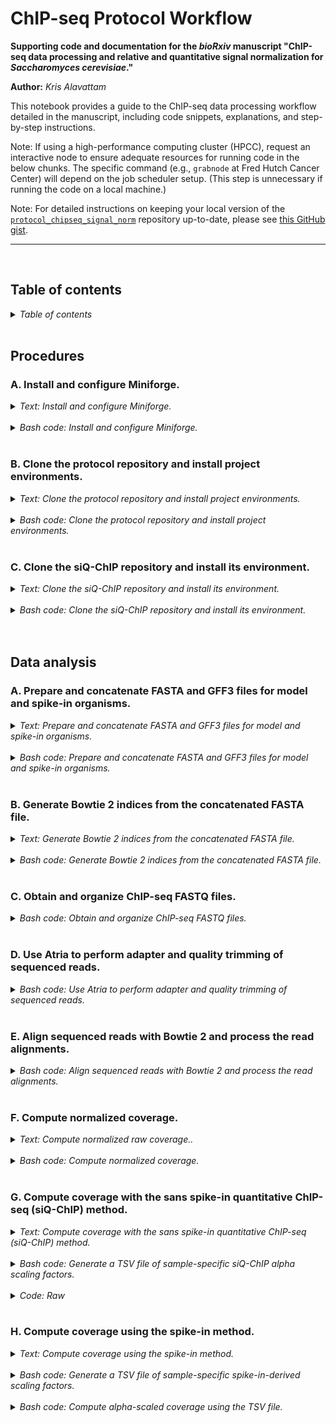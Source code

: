 
ChIP-seq Protocol Workflow
==========================

**Supporting code and documentation for the *bioRxiv* manuscript "ChIP-seq data processing and relative and quantitative signal normalization for *Saccharomyces cerevisiae*."**

**Author:** *Kris Alavattam*

This notebook provides a guide to the ChIP-seq data processing workflow detailed in the manuscript, including code snippets, explanations, and step-by-step instructions.

Note: If using a high-performance computing cluster (HPCC), request an interactive node to ensure adequate resources for running code in the below chunks. The specific command (e.g., `grabnode` at Fred Hutch Cancer Center) will depend on the job scheduler setup. (This step is unnecessary if running the code on a local machine.)

Note: For detailed instructions on keeping your local version of the [`protocol_chipseq_signal_norm`](https://github.com/kalavattam/protocol_chipseq_signal_norm) repository up-to-date, please see [this GitHub gist](https://gist.github.com/kalavattam/76f123011e8dcd77b445a72d23a64036).

---
<br />

## Table of contents
<details>
<summary><i>Table of contents</i></summary>
<br />
<!-- MarkdownTOC -->

1. [Procedures](#procedures)
    1. [A. Install and configure Miniforge.](#a-install-and-configure-miniforge)
    1. [B. Clone the protocol repository and install project environments.](#b-clone-the-protocol-repository-and-install-project-environments)
    1. [C. Clone the siQ-ChIP repository and install its environment.](#c-clone-the-siq-chip-repository-and-install-its-environment)
1. [Data analysis](#data-analysis)
    1. [A. Prepare and concatenate FASTA and GFF3 files for model and spike-in organisms.](#a-prepare-and-concatenate-fasta-and-gff3-files-for-model-and-spike-in-organisms)
    1. [B. Generate Bowtie 2 indices from the concatenated FASTA file.](#b-generate-bowtie-2-indices-from-the-concatenated-fasta-file)
    1. [C. Obtain and organize ChIP-seq FASTQ files.](#c-obtain-and-organize-chip-seq-fastq-files)
    1. [D. Use Atria to perform adapter and quality trimming of sequenced reads.](#d-use-atria-to-perform-adapter-and-quality-trimming-of-sequenced-reads)
    1. [E. Align sequenced reads with Bowtie 2 and process the read alignments.](#e-align-sequenced-reads-with-bowtie-2-and-process-the-read-alignments)
    1. [F. Compute normalized coverage.](#f-compute-normalized-coverage)
    1. [G. Compute coverage with the sans spike-in quantitative ChIP-seq \(siQ-ChIP\) method.](#g-compute-coverage-with-the-sans-spike-in-quantitative-chip-seq-siq-chip-method)
    1. [H. Compute coverage using the spike-in method.](#h-compute-coverage-using-the-spike-in-method)

<!-- /MarkdownTOC -->
</details>
<br />

<a id="procedures"></a>
## Procedures
<a id="a-install-and-configure-miniforge"></a>
### A. Install and configure Miniforge.
<details>
<summary><i>Text: Install and configure Miniforge.</i></summary>
<br />

`#TODO`
</details>
<br />

<details>
<summary><i>Bash code: Install and configure Miniforge.</i></summary>

```bash
#!/bin/bash

#  Optional: Request an interactive node --------------------------------------
# grabnode  ## Uncomment to request 1 core, 20 GB memory, 1 day, no GPU ##


#  Define variables -----------------------------------------------------------
#  Define variable for base directory
dir_bas="${HOME}"  ## WARNING: Change as needed ##

#  Determine the appropriate Miniforge installer to use based on operating
#+ system (OS) and system architecture
case $(uname -s) in
    Darwin) os="MacOSX" ;;
    Linux)  os="Linux"  ;;
    *) echo "Error: Unsupported operating system: '$(uname -s)'." >&2 ;;
esac

ar=$(uname -m)  # e.g., "x86_64" for Intel/AMD, "arm64" for ARM

#  Set Miniforge installer URL and script name
https="https://github.com/conda-forge/miniforge/releases/latest/download"
script="Miniforge3-${os}-${ar}.sh"


#  Download and install Miniforge ---------------------------------------------
#  Move to base directory
cd "${dir_bas}" || echo "Error: Failed to change directory: '${dir_bas}'." >&2

#  Download Miniforge installer
curl -L -O "${https}/${script}"

#  Run Miniforge installer
bash "${script}"
```
</details>
<br />

<a id="b-clone-the-protocol-repository-and-install-project-environments"></a>
### B. Clone the protocol repository and install project environments.
<details>
<summary><i>Text: Clone the protocol repository and install project environments.</i></summary>
<br />

`#TODO`
</details>
<br />

<details>
<summary><i>Bash code: Clone the protocol repository and install project environments.</i></summary>

```bash
#!/bin/bash

#  Optional: Request an interactive node --------------------------------------
# grabnode  ## Uncomment to request 1 core, 20 GB memory, 1 day, no GPU ##


#  Define variables -----------------------------------------------------------
dir_bas="${HOME}/repos"  ## WARNING: Change as needed ##
repo="protocol_chipseq_signal_norm"
https="https://github.com/kalavattam/${repo}.git"


#  Do the main work -----------------------------------------------------------
#  Make the base directory
mkdir -p "${dir_bas}"

#  Move to base directory
cd "${dir_bas}" || echo "Error: Failed to change directory: '${dir_bas}'." >&2

#  Clone the protocol repository
git clone "${https}"

#  Move to repository directory
cd "${repo}" || echo "Error: Failed to change directory: '${repo}'." >&2

#  Install Conda/Mamba environments with install_envs.sh
bash "scripts/install_envs.sh" --env_nam "env_align" --yes
bash "scripts/install_envs.sh" --env_nam "env_analyze" --yes
```
</details>
<br />

<a id="c-clone-the-siq-chip-repository-and-install-its-environment"></a>
### C. Clone the siQ-ChIP repository and install its environment.
<details>
<summary><i>Text: Clone the siQ-ChIP repository and install its environment.</i></summary>
<br />

`#TODO`
</details>
<br />

<details>
<summary><i>Bash code: Clone the siQ-ChIP repository and install its environment.</i></summary>

```bash
#!/bin/bash

#  Optional: Request an interactive node --------------------------------------
# grabnode  ## Uncomment to request 1 core, 20 GB memory, 1 day, no GPU ##


#  Define variables -----------------------------------------------------------
dir_bas="${HOME}/repos"  ## WARNING: Change as needed ##
dir_rep="${dir_bas}/siQ-ChIP"
https="https://github.com/kalavattam/siQ-ChIP.git"
branch="protocol"

dir_scr="${dir_bas}/protocol_chipseq_signal_norm/scripts"


#  Do the main work -----------------------------------------------------------
#  Move to base directory
cd "${dir_bas}" || echo "Error: Failed to change directory: '${dir_bas}'." >&2

#  Clone siQ-ChIP repository
git clone "${https}"

#  Move to siQ-ChIP repository directory
cd "${dir_rep}" || echo "Error: Failed to change directory: '${dir_rep}'." >&2

#  Switch to specified branch
git checkout "${branch}"

#  Install Conda/Mamba environment for siQ-ChIP
bash "${dir_scr}/install_envs.sh" --env_nam "env_siq" --yes
```
</details>
<br />
<br />

<a id="data-analysis"></a>
## Data analysis
<a id="a-prepare-and-concatenate-fasta-and-gff3-files-for-model-and-spike-in-organisms"></a>
### A. Prepare and concatenate FASTA and GFF3 files for model and spike-in organisms.
<details>
<summary><i>Text: Prepare and concatenate FASTA and GFF3 files for model and spike-in organisms.</i></summary>
<br />

`#TODO`
</details>
<br />

<details>
<summary><i>Bash code: Prepare and concatenate FASTA and GFF3 files for model and spike-in organisms.</i></summary>
<br />

```bash
#!/bin/bash

#  Optional: Request an interactive node --------------------------------------
# grabnode  ## Uncomment to request 1 core, 20 GB memory, 1 day, no GPU ##
```
</details>
<br />

<a id="b-generate-bowtie-2-indices-from-the-concatenated-fasta-file"></a>
### B. Generate Bowtie 2 indices from the concatenated FASTA file.
<details>
<summary><i>Text: Generate Bowtie 2 indices from the concatenated FASTA file.</i></summary>
<br />

To align ChIP-seq reads against both *S. cerevisiae* and *S. pombe* genomes, we first generate Bowtie 2 indices from a concatenated FASTA file. This ensures efficient and accurate alignment for, e.g., spike-in normalization (described below).

**Steps overview:**
1. *Define directories and files:* Set paths for inputs and outputs.
2. *Activate environment:* Load necessary tools and dependencies.
3. *Run Bowtie 2 index creation:* Use the concatenated FASTA file to generate indices, logging output for troubleshooting.
4. *Optional cleanup:* Remove the decompressed FASTA file to save space.
</details>
<br />

<details>
<summary><i>Bash code: Generate Bowtie 2 indices from the concatenated FASTA file.</i></summary>

```bash
#!/bin/bash

#  Optional: Request an interactive node --------------------------------------
# grabnode  ## Uncomment to request 1 core, 20 GB memory, 1 day, no GPU ##


#  Define variables -----------------------------------------------------------
#  Define variables for directory paths, etc.
dir_bas="${HOME}/repos"  ## WARNING: Change as needed ##
dir_rep="${dir_bas}/protocol_chipseq_signal_norm"
dir_scr="${dir_rep}/scripts"
dir_fnc="${dir_scr}/functions"
dir_dat="${dir_rep}/data"
dir_gen="${dir_dat}/genomes"
dir_cat="${dir_gen}/concat"
dir_fas="${dir_cat}/fasta/proc"
fil_fas="sc_sp_proc.fasta"
pth_fas="${dir_fas}/${fil_fas}"
dir_idx="${dir_cat}/index/bowtie2"
env_nam="env_align"
day="$(date '+%Y-%m%d')"


#  Do the main work -----------------------------------------------------------
#  Source utility functions
source "${dir_fnc}/check_program_path.sh"
source "${dir_fnc}/handle_env.sh"

#  Activate the required environment
handle_env "${env_nam}"

#  Ensure access to bowtie2-build
check_program_path "bowtie2-build"

#  Create output directory structure for Bowtie 2 index files and logs
mkdir -p ${dir_idx}/{docs,logs}

#  If necessary, decompress the FASTA file
if [[ ! -f "${pth_fas}" && -f "${pth_fas}.gz" ]]; then
    gunzip -c "${pth_fas}.gz" > "${pth_fas}"
fi

#  "Build" the Bowtie 2 index using the decompressed FASTA file
bowtie2-build "${pth_fas}" "${dir_idx}/${fil_fas%.fasta}" \
     > >(tee -a "${dir_idx}/logs/${day}.execute.stdout.txt") \
    2> >(tee -a "${dir_idx}/logs/${day}.execute.stderr.txt")

#  Optional cleanup: Once the index is built, delete the decompressed FASTA
#+ file
if [[ -f "${pth_fas}" ]]; then rm "${pth_fas}"; fi

#  Cleanup: Compress large stdout and stderr files, and remove files with size
#+ 0
bash "${dir_scr}/compress_remove_files.sh" \
    --pattern "*.txt" \
    --dir_fnd "${dir_idx}/logs"

#  Optional: Check the contents of the logs directory
# ls -lhaFG "${dir_idx}/logs"
```
</details>
<br />

<a id="c-obtain-and-organize-chip-seq-fastq-files"></a>
### C. Obtain and organize ChIP-seq FASTQ files.
<details>
<summary><i>Bash code: Obtain and organize ChIP-seq FASTQ files.</i></summary>

```bash
#!/bin/bash

#  Optional: Request an interactive node --------------------------------------
# grabnode  ## Uncomment to request 1 core, 20 GB memory, 1 day, no GPU ##


#  Define variables -----------------------------------------------------------
#  Define variables for directory paths, etc.
dir_bas="${HOME}/repos"  ## WARNING: Change as needed ##
dir_rep="${dir_bas}/protocol_chipseq_signal_norm"
dir_scr="${dir_rep}/scripts"
dir_fnc="${dir_scr}/functions"
dir_raw="${dir_rep}/data/raw"
dir_doc="${dir_raw}/docs"
fil_tbl="datasets.tsv"  ## WARNING: Change as needed ##
pth_tsv="${dir_doc}/${fil_tbl}"
dir_log="${dir_raw}/logs"
dir_sym="${dir_rep}/data/symlinked"
env_nam="env_align"
threads=6
time="6:00:00"
day="$(date '+%Y-%m%d')"

#  Source utility functions
source "${dir_fnc}/check_program_path.sh"
source "${dir_fnc}/echo_warning.sh"
source "${dir_fnc}/handle_env.sh"

#  Activate the required environment
handle_env "${env_nam}"

#  Ensure access to necessary dependencies such as GNU Parallel, SLURM sbatch
check_program_path parallel
check_program_path sbatch ||
    echo_warning \
        "SLURM is not available on this system. Do not use the '--slurm'" \
        "flag with the driver script."

#  If needed, create directory structure for raw and symlinked FASTQ files and
#+ logs
mkdir -p ${dir_raw}/{docs,logs}
mkdir -p ${dir_sym}/{docs,logs}

#  Download and symlink FASTQ files 
bash "${dir_scr}/execute_download_fastqs.sh" \
    --threads "${threads}" \
    --infile "${pth_tsv}" \
    --dir_out "${dir_raw}" \
    --dir_sym "${dir_sym}" \
    --err_out "${dir_raw}/logs" \
    --slurm \
    --time "${time}" \
         > >(tee -a "${dir_raw}/logs/${day}.execute.stdout.txt") \
        2> >(tee -a "${dir_raw}/logs/${day}.execute.stderr.txt")

#  Cleanup: Compress large stdout and stderr files, and remove files with size
#+ 0
bash "${dir_scr}/compress_remove_files.sh" \
    --dir_fnd "${dir_raw}/logs"
```
</details>
<br />

<a id="d-use-atria-to-perform-adapter-and-quality-trimming-of-sequenced-reads"></a>
### D. Use Atria to perform adapter and quality trimming of sequenced reads.
<details>
<summary><i>Bash code: Use Atria to perform adapter and quality trimming of sequenced reads.</i></summary>

```bash
#!/bin/bash

#  Optional: Request an interactive node --------------------------------------
# grabnode  ## Uncomment to request 1 core, 20 GB memory, 1 day, no GPU ##


#  Define variables -----------------------------------------------------------
#  Define variables for directory paths, environment, threads, and infiles
dir_bas="${HOME}/repos"  ## WARNING: Change as needed ##
dir_rep="${dir_bas}/protocol_chipseq_signal_norm"
dir_scr="${dir_rep}/scripts"
dir_fnc="${dir_scr}/functions"
dir_dat="${dir_rep}/data"
dir_sym="${dir_dat}/symlinked"
dir_pro="${dir_dat}/processed"
dir_trm="${dir_pro}/trim_atria"
env_nam="env_analyze"
threads=4
infiles="$(  ## WARNING: Change search parameters as needed ##
    bash "${dir_scr}/find_files.sh" \
        --dir_fnd "${dir_sym}" \
        --pattern "*.fastq.gz" \
        --depth 1 \
        --follow \
        --fastqs
)"
day="$(date '+%Y-%m%d')"

#  Source utility functions
source "${dir_fnc}/check_program_path.sh"
source "${dir_fnc}/echo_warning.sh"
source "${dir_fnc}/handle_env.sh"

#  Activate the required environment
handle_env "${env_nam}"

#  Check availability of Atria and other necessary tools
check_program_path atria
check_program_path pbzip2
check_program_path pigz
check_program_path sbatch ||
    echo_warning \
        "SLURM is not available on this system. Do not use the '--slurm'" \
        "flag with the driver script."

#  Create output directory structure for trimmed FASTQ files and logs
mkdir -p ${dir_trm}/{docs,logs}

#  Run the driver script to trim FASTQ files with Atria
bash "${dir_scr}/execute_trim_fastqs.sh" \
    --verbose \
    --threads ${threads} \
    --infiles "${infiles}" \
    --dir_out "${dir_trm}" \
    --err_out "${dir_trm}/logs" \
    --slurm \
         >> >(tee -a "${dir_trm}/logs/${day}.execute.stdout.txt") \
        2>> >(tee -a "${dir_trm}/logs/${day}.execute.stderr.txt")

#  Cleanup: Move Atria LOG and JSON files to the logs directory
mv ${dir_trm}/*.{log,json} "${dir_trm}/logs"

#  Cleanup: Compress large stdout, stderr, LOG, and JSON files, and remove
#+ files with size 0
bash "${dir_scr}/compress_remove_files.sh" \
    --dir_fnd "${dir_trm}/logs"

bash "${dir_scr}/compress_remove_files.sh" \
    --dir_fnd "${dir_trm}/logs" \
    --pattern "*.log"

bash "${dir_scr}/compress_remove_files.sh" \
    --dir_fnd "${dir_trm}/logs" \
    --pattern "*.json"

#  Optional: Check the contents of the logs directory
# ls -lhaFG "${dir_trm}/logs"
```
</details>
<br />

<a id="e-align-sequenced-reads-with-bowtie-2-and-process-the-read-alignments"></a>
### E. Align sequenced reads with Bowtie 2 and process the read alignments.
<details>
<summary><i>Bash code: Align sequenced reads with Bowtie 2 and process the read alignments.</i></summary>

```bash
#!/bin/bash

#  Optional: Request an interactive node --------------------------------------
# grabnode  ## Uncomment to request 1 core, 20 GB memory, 1 day, no GPU ##


#  Define variables -----------------------------------------------------------
#  Define variables for directory paths, environment, driver script arguments,
#+ and so on
dir_bas="${HOME}/repos"  ## WARNING: Change as needed ##
dir_rep="${dir_bas}/protocol_chipseq_signal_norm"
dir_scr="${dir_rep}/scripts"
dir_fnc="${dir_scr}/functions"
dir_dat="${dir_rep}/data"
dir_idx="${dir_dat}/genomes/concat/index"
dir_pro="${dir_dat}/processed"
dir_trm="${dir_pro}/trim_atria"
env_nam="env_align"
threads=8
aligner="bowtie2"
a_type="global"
req_flg=true
flg="$(if ${req_flg}; then echo "2"; else echo "NA"; fi)"
mapq=1
str_idx="sc_sp_proc"
pth_idx="${dir_idx}/${aligner}/${str_idx}"
infiles="$(  ## WARNING: Change search parameters as needed ##
    bash "${dir_scr}/find_files.sh" \
        --dir_fnd "${dir_trm}" \
        --pattern "*.atria.fastq.gz" \
        --depth 1 \
        --fastqs
)"
dir_aln="${dir_pro}/align_${aligner}_${a_type}"
dir_out="${dir_aln}/flag-${flg}_mapq-${mapq}"
nam_job="align_fastqs"
max_job=6
time="1:00:00"
day="$(date '+%Y-%m%d')"

#  Create output directory structure for trimmed FASTQ files and logs
mkdir -p ${dir_out}/{init,sc,sp}/{docs,logs}

#  Source utility functions
source "${dir_fnc}/check_program_path.sh"
source "${dir_fnc}/echo_warning.sh"
source "${dir_fnc}/handle_env.sh"

#  Activate the required environment
handle_env "${env_nam}"

#  Check the availability of Bowtie 2, Samtools, and SLURM sbatch
check_program_path bowtie2
check_program_path samtools
check_program_path sbatch ||
    echo_warning \
        "SLURM is not available on this system. Do not use the '--slurm'" \
        "flag with the driver script."

#  Run the driver script to align and post-process FASTQ files
bash "${dir_scr}/execute_align_fastqs.sh" \
    --verbose \
    --threads "${threads}" \
    --aligner "${aligner}" \
    --a_type "${a_type}" \
    --mapq "${mapq}" \
    --req_flg \
    --index "${pth_idx}" \
    --infiles "${infiles}" \
    --dir_out "${dir_out}/init" \
    --err_out "${dir_out}/init/logs" \
    --slurm \
         >> >(tee -a "${dir_out}/init/logs/${day}.execute.stdout.txt") \
        2>> >(tee -a "${dir_out}/init/logs/${day}.execute.stderr.txt")

#  Adjust variable 'infiles' assignment for filtering BAM files
infiles="$(  ## WARNING: Change search parameters as needed ##
    bash "${dir_scr}/find_files.sh" \
        --dir_fnd "${dir_out}/init" \
        --pattern "*.bam" \
        --depth 1
)"

#  Run the driver script to filter BAM files for S. cerevisiae ("sc")
#+ alignments (i.e., the "main" alignments)
bash "${dir_scr}/execute_filter_bams.sh" \
    --verbose \
    --threads "${threads}" \
    --infiles "${infiles}" \
    --dir_out "${dir_out}/sc" \
    --err_out "${dir_out}/sc/logs" \
    --retain "sc" \
    --slurm \
         >> >(tee -a "${dir_out}/sc/logs/${day}.execute.stdout.txt") \
        2>> >(tee -a "${dir_out}/sc/logs/${day}.execute.stderr.txt")

#  Run the driver script to filter BAM files for S. pombe ("sp") alignments
#+ (i.e., the "spike-in" alignments)
bash "${dir_scr}/execute_filter_bams.sh" \
    --verbose \
    --threads "${threads}" \
    --infiles "${infiles}" \
    --dir_out "${dir_out}/sp" \
    --err_out "${dir_out}/sp/logs" \
    --retain "sp" \
    --slurm \
         >> >(tee -a "${dir_out}/sp/logs/${day}.execute.stdout.txt") \
        2>> >(tee -a "${dir_out}/sp/logs/${day}.execute.stderr.txt")

#  Cleanup: Compress large stdout and stderr files, and remove files with size
#+ 0
bash "${dir_scr}/compress_remove_files.sh" --dir_fnd "${dir_out}/init/logs"

bash "${dir_scr}/compress_remove_files.sh" --dir_fnd "${dir_out}/sc/logs"

bash "${dir_scr}/compress_remove_files.sh" --dir_fnd "${dir_out}/sp/logs"

#  Optional: Check the contents of the logs directory
# ls -lhaFG "${dir_trm}/init/logs"
# ls -lhaFG "${dir_trm}/sc/logs"
# ls -lhaFG "${dir_trm}/sp/logs"
```
</details>
<br />

<a id="f-compute-normalized-coverage"></a>
### F. Compute normalized coverage.
<details>
<summary><i>Text: Compute normalized raw coverage..</i></summary>
<br />

This following Bash code chunk provides an example of how to compute normalized ChIP-seq coverage per [Dickson et al., *Sci Rep*, 2023](https://www.nature.com/articles/s41598-023-34430-2). The coverage type is determined by setting the variable `typ_cvg` to `"raw"` or `"norm"`. BIGWIG and log output files will be saved to separate directories based on the selected coverage type.
</details>
<br />

<details>
<summary><i>Bash code: Compute normalized coverage.</i></summary>

```bash
#!/bin/bash

#  Optional: Request an interactive node --------------------------------------
# grabnode  ## Uncomment to request 1 core, 20 GB memory, 1 day, no GPU ##


#  Define variables -----------------------------------------------------------
#  Define directory paths
dir_bas="${HOME}/repos"  ## WARNING: Change as needed ##
dir_rep="${dir_bas}/protocol_chipseq_signal_norm"
dir_scr="${dir_rep}/scripts"
dir_fnc="${dir_scr}/functions"
dir_dat="${dir_rep}/data"
dir_pro="${dir_dat}/processed"

#  Define alignment and coverage details
aligner="bowtie2"
a_type="global"
req_flg=true
flg="$(if ${req_flg}; then echo "2"; else echo "NA"; fi)"
mapq=1
det_bam="flag-${flg}_mapq-${mapq}"
det_cvg="${aligner}_${a_type}_${det_bam}"
typ_cvg="norm"  ## WARNING: "norm" for normalized ##

#  Further define directory setup
dir_aln="${dir_pro}/align_${aligner}_${a_type}"
dir_bam="${dir_aln}/${det_bam}/sc"
dir_cvg="${dir_pro}/compute_coverage"
dir_trk="${dir_cvg}/${det_cvg}/${typ_cvg}/tracks"

#  Define driver script
exc_cvg="${dir_scr}/execute_compute_coverage.sh"

#  Define script arguments, environment, and resources
nam_job="compute_coverage_${typ_cvg}"
typ_out="bigwig"
threads=8
siz_bin=1
env_nam="env_analyze"
day="$(date '+%Y-%m%d')"
err_out="${dir_trk}/logs"
exc_pth="${dir_trk}/logs/${day}.execute.${nam_job}"

#  Define file search parameters
## WARNING: Change search parameters as needed ##
pattern="*.bam"
exclude="*Brn1*"
infiles="$(
    bash "${dir_scr}/find_files.sh" \
        --dir_fnd "${dir_bam}" \
        --pattern "${pattern}" \
        --exclude "${exclude}"
)"


#  Create required directories if necessary -----------------------------------
mkdir -p echo ${dir_cvg}/${det_cvg}/norm/tracks/{docs,logs}


#  Activate the environment and check dependencies ----------------------------
#  Source utility functions
source "${dir_fnc}/check_program_path.sh"
source "${dir_fnc}/echo_warning.sh"
source "${dir_fnc}/handle_env.sh"

#  Activate the required environment
handle_env "${env_nam}"

#  Check the availability of necessary dependencies such as GNU Parallel,
#+ Python, and SLURM sbatch
check_program_path awk
check_program_path parallel
check_program_path python
check_program_path sbatch ||
    echo_warning \
        "SLURM is not available on this system. Do not use the '--slurm'" \
        "flag with the driver script."


#  Compute coverage -----------------------------------------------------------
python "${dir_scr}/compute_coverage.py"

bash "${exc_cvg}" \
    --verbose \
    --threads "${threads}" \
    --infiles "${infiles}" \
    --dir_out "${dir_trk}" \
    --typ_out "${typ_out}" \
    --siz_bin "${siz_bin}" \
    $(if [[ "${typ_cvg}" == "norm" ]]; then echo "--norm"; fi) \
    --err_out "${err_out}" \
    --nam_job "${nam_job}" \
    --slurm \
         >> >(tee -a "${exc_pth}.stdout.txt") \
        2>> >(tee -a "${exc_pth}.stderr.txt")


#  Cleanup: Compress logs and remove empty files ------------------------------
bash "${dir_scr}/compress_remove_files.sh" --dir_fnd "${err_out}"

# ls -lhaFG "${err_out}"  ## Uncomment to check directory for logs ##
```
</details>
<br />

<a id="g-compute-coverage-with-the-sans-spike-in-quantitative-chip-seq-siq-chip-method"></a>
### G. Compute coverage with the sans spike-in quantitative ChIP-seq (siQ-ChIP) method.
<details>
<summary><i>Text: Compute coverage with the sans spike-in quantitative ChIP-seq (siQ-ChIP) method.</i></summary>
<br />

This section describes the steps to compute ChIP-seq coverage normalized using the siQ-ChIP method. The approach involves... `#TODO`. The procedure makes use of utility scripts and functions, environment handling, and parallel processing where applicable.

**Steps overview:**
1. *Set up directories and paths:* Define variables for key directories, data locations, and output destinations.
2. *Activate environment and check dependencies:* Load the necessary computational environment and ensure essential dependencies are available.
3. *Calculate alpha scaling factors:* Use the driver script to compute siQ-ChIP alpha scaling factors and save the sample-specific values to a TSV file. The script can utilize SLURM for job scheduling if available; otherwise, it will use GNU Parallel for parallel processing.
4. *Sort and update output:* Sort the generated output file, replacing it with the sorted version.
5. *Optional cleanup:* Compress large log files, and remove empty log files.

**Important note:**
- The [`execute_calculate_scaling_factor_alpha.sh`](https://github.com/kalavattam/protocol_chipseq_signal_norm/blob/main/scripts/execute_calculate_scaling_factor_alpha.sh) script in this code chunk requires that *S. cerevisiae* IP BAM files follow a specific naming convention as outlined in the accompanying manuscript. The expected filename format:
    ```txt
    assay_genotype_state_treatment_factor_strain/replicate.
    ```
    + Required filename components:
        - *assay:* Must be 'IP' or 'in', and must be followed by an underscore.
        - *factor:* A required component preceded by an underscore.
        - *strain/replicate:* A required component preceded by an underscore; it marks the end of the pattern.
    + Optional filename components:
        - *genotype:* If present, must be preceded by an underscore.
        - *state:* An optional component with preferred values (e.g., 'G1', 'G2M', 'log', or 'Q') but can also be flexible; if present, it must be preceded by an underscore.
        - *treatment:* If present, must be preceded by an underscore.
- Failure to adhere to this naming convention may cause the script to fail.
</details>
<br />

<details>
<summary><i>Bash code: Generate a TSV file of sample-specific siQ-ChIP alpha scaling factors.</i></summary>

```bash
#!/bin/bash

#  Optional: Request an interactive node --------------------------------------
# grabnode  ## Uncomment to request 1 core, 20 GB memory, 1 day, no GPU ##


#  Define variables -----------------------------------------------------------
debug=true

#  Define base directory for repository
dir_bas="${HOME}/repos"  ## WARNING: Change as needed ##

#  Define paths to protocol repository and its subdirectories
dir_rep="${dir_bas}/protocol_chipseq_signal_norm"
dir_scr="${dir_rep}/scripts"
dir_fnc="${dir_scr}/functions"
dir_dat="${dir_rep}/data"
dir_raw="${dir_dat}/raw"
dir_pro="${dir_dat}/processed"

#  Define alignment and coverage details
aligner="bowtie2"
a_type="global"
req_flg=true
flg="$(if ${req_flg}; then echo "2"; else echo "NA"; fi)"
mapq=1
det_bam="flag-${flg}_mapq-${mapq}"
det_cvg="${aligner}_${a_type}_${det_bam}"

#  Further define directory setup
dir_aln="${dir_pro}/align_${aligner}_${a_type}"
dir_bam="${dir_aln}/${det_bam}/sc"
dir_cvg="${dir_pro}/compute_coverage"
dir_non="${dir_cvg}/${det_cvg}/raw"
dir_nrm="${dir_cvg}/${det_cvg}/norm"
dir_alf="${dir_cvg}/${det_cvg}/alpha"

#  Define environment, resources, and script arguments 
env_nam="env_analyze"
threads=8
tbl_mes="${dir_raw}/docs/measurements_siqchip.tsv"
typ_cvg="alpha"
eqn="6nd"  # "6"
typ_out="bedgraph"
siz_bin=10  # 1

#  Define file search parameters  ## WARNING: Change as needed ##
pattern="*.bam"
exclude="*Brn1*"
ser_ip="$(
    bash "${dir_scr}/find_files.sh" \
        --dir_fnd "${dir_bam}" \
        --pattern "${pattern}" \
        --include "IP*" \
        --exclude "${exclude}"
)"
ser_in="$(
    bash "${dir_scr}/find_files.sh" \
        --dir_fnd "${dir_bam}" \
        --pattern "${pattern}" \
        --include "in*" \
        --exclude "${exclude}"
)"

#  Define scripts and output files
scr_tbl="execute_calculate_scaling_factor_${typ_cvg}.sh"
scr_trk="execute_deeptools_compare.sh"
fil_tbl="${dir_alf}/tables/ChIP_WT_G1-G2M-Q_Hho1-Hmo1_${typ_cvg}_${eqn}.tsv"

#  Define log file prefixes
day="$(date '+%Y-%m%d')"
exc_tbl="${dir_alf}/tables/logs/${day}.${scr_tbl%.sh}_${eqn}"
exc_trk="${dir_alf}/tracks/logs/${day}.${scr_trk%.sh}"

#  Debug variable assignments
if ${debug}; then
    echo "####################################"
    echo "## Hardcoded variable assignments ##"
    echo "####################################"
    echo ""
    echo "\${debug}=${debug}"
    echo ""
    echo "\${dir_bas}=${dir_bas}"
    echo ""
    echo "\${dir_rep}=${dir_rep}"
    echo "\${dir_scr}=${dir_scr}"
    echo "\${dir_fnc}=${dir_fnc}"
    echo "\${dir_dat}=${dir_dat}"
    echo "\${dir_raw}=${dir_raw}"
    echo "\${dir_pro}=${dir_pro}"
    echo ""
    echo "\${aligner}=${aligner}"
    echo "\${a_type}=${a_type}"
    echo "\${req_flg}=${req_flg}"
    echo "\${flg}=${flg}"
    echo "\${mapq}=${mapq}"
    echo "\${det_bam}=${det_bam}"
    echo "\${det_cvg}=${det_cvg}"
    echo ""
    echo "\${dir_aln}=${dir_aln}"
    echo "\${dir_bam}=${dir_bam}"
    echo "\${dir_cvg}=${dir_cvg}"
    echo "\${dir_non}=${dir_non}"
    echo "\${dir_nrm}=${dir_nrm}"
    echo "\${dir_alf}=${dir_alf}"
    echo ""
    echo "\${env_nam}=${env_nam}"
    echo "\${threads}=${threads}"
    echo "\${eqn}=${eqn}"
    echo "\${tbl_mes}=${tbl_mes}"
    echo "\${typ_cvg}=${typ_cvg}"
    echo "\${typ_out}=${typ_out}"
    echo "\${siz_bin}=${siz_bin}"
    echo ""
    echo "\${pattern}=${pattern}"
    echo "\${exclude}=${exclude}"
    echo "\${ser_ip}=${ser_ip}"
    echo "\${ser_in}=${ser_in}"
    echo ""
    echo "\${scr_tbl}=${scr_tbl}"
    echo "\${scr_trk}=${scr_trk}"
    echo "\${fil_tbl}=${fil_tbl}"
    echo ""
    echo "\${day}=${day}"
    echo "\${exc_tbl}=${exc_tbl}"
    echo "\${exc_trk}=${exc_trk}"
    echo ""
    echo ""
fi


#  Create required directories if necessary -----------------------------------
mkdir -p {${dir_alf}/tables,${dir_alf}/tracks}/{docs,logs}

#  Debug outdirectory paths
if ${debug}; then
    echo "#####################################"
    echo "## Outdirectory paths and contents ##"
    echo "#####################################"
    echo ""
    echo "%%%%%%%%%%%%%"
    echo "%% dir_tbl %%"
    echo "%%%%%%%%%%%%%"
    echo ""
    ls -lhaFG ${dir_alf}/tables
    echo ""
    ls -lhaFG ${dir_alf}/tables/*
    echo ""
    echo "%%%%%%%%%%%%%"
    echo "%% dir_trk %%"
    echo "%%%%%%%%%%%%%"
    echo ""
    ls -lhaFG ${dir_alf}/tracks
    echo ""
    ls -lhaFG ${dir_alf}/tracks/*
    echo ""
    echo ""
fi


#  Activate the environment and check dependencies ----------------------------
#  Source utility functions
source "${dir_fnc}/check_program_path.sh"
source "${dir_fnc}/echo_warning.sh"
source "${dir_fnc}/handle_env.sh"

#  Activate the required environment
handle_env "${env_nam}"

#  Check the availability of necessary dependencies such as GNU Parallel and
#+ SLURM sbatch
check_program_path awk
check_program_path parallel
check_program_path python
check_program_path samtools
check_program_path sbatch ||
    echo_warning \
        "SLURM is not available on this system. Do not use the '--slurm'" \
        "flag with the driver script."


#  Calculate siQ-ChIP alpha scaling factors -----------------------------------
#  Debug call to alpha computation driver script, etc.
if ${debug}; then
    echo "###################################################"
    echo "## Call to alpha computation driver script, etc. ##"
    echo "###################################################"
    echo ""
    echo "if [[ ! -f ${fil_tbl} ]]; then"
    echo "    bash ${dir_scr}/execute_calculate_scaling_factor_${typ_cvg}.sh \\"
    echo "        --verbose \\"
    echo "        --threads ${threads} \\"
    echo "        --ser_ip ${ser_ip} \\"
    echo "        --ser_in ${ser_in} \\"
    echo "        --table ${tbl_mes} \\"
    echo "        --eqn ${eqn} \\"
    echo "        --outfile ${fil_tbl} \\"
    echo "        --err_out ${dir_alf}/tables/logs \\"
    echo "        --flg_dep \\"
    echo "        --flg_len \\"
    echo "        --flg_mc \\"
    echo "        --slurm \\"
    echo "             >> >(tee -a ${exc_tbl}.stdout.txt) \\"
    echo "            2>> >(tee -a ${exc_tbl}.stderr.txt)"
    echo "fi"
    echo ""
    echo "if [[ -f ${fil_tbl} ]]; then"
    echo "    awk 'NR == 1; NR > 1 && NF { print | "sort" }' ${fil_tbl} \\"
    echo "        > ${dir_alf}/tables/tmp.tsv"
    echo ""
    echo "    mv -f ${dir_alf}/tables/tmp.tsv ${fil_tbl}"
    echo "fi"
    echo ""
    echo ""
fi

#  Run the driver script to generate a TSV file of sample-specific siQ-ChIP
#+ alpha scaling factors
if [[ ! -f "${fil_tbl}" ]]; then
    bash "${dir_scr}/execute_calculate_scaling_factor_${typ_cvg}.sh" \
        --verbose \
        --threads "${threads}" \
        --ser_ip "${ser_ip}" \
        --ser_in "${ser_in}" \
        --table "${tbl_mes}" \
        --eqn "${eqn}" \
        --outfile "${fil_tbl}" \
        --err_out "${dir_alf}/tables/logs" \
        --flg_dep \
        --flg_len \
        --flg_mc \
        --slurm \
             >> >(tee -a "${exc_tbl}.stdout.txt") \
            2>> >(tee -a "${exc_tbl}.stderr.txt")
fi

if [[ -f "${fil_tbl}" ]]; then
    #  Sort the table of scaling factors by rows
    awk 'NR == 1; NR > 1 && NF { print | "sort" }' "${fil_tbl}" \
        > "${dir_alf}/tables/tmp.tsv"

    #  Replace the original table with the sorted version
    mv -f "${dir_alf}/tables/tmp.tsv" "${fil_tbl}"

fi
# cat "${fil_tbl}"  ## Uncomment to check the table contents ##


#  Generate raw and normalized coverage tracks --------------------------------
#HERE 2025-0118: Regenerate normalized coverage tracks with new bespoke scripts 

#TB∆: If necessary, decompress files and rename extension
find \
    "${dir_nrm}/tracks" \
    -type f \
    \( -name "*.gz" -o -name "*.bg" -o -name "*.bdg" \) \
    -exec sh -c '
        for f do
            if [ "${f}" == *.gz ]; then
                gunzip -f "$f"
                f="${f%.gz}"
            fi
            case "${f}" in
                *.bg|*.bdg) mv -v "${f}" "${f%.*}.bedgraph" ;;
            esac
        done
    ' \
    sh {} +
# ls -lhaFG "${dir_nrm}/tracks"


#  Assign necessary variables
ser_num="$(
    awk 'NR > 1 { print $1 }' "${fil_tbl}" \
        | sed \
            -e "s:${dir_bam}:${dir_nrm}/tracks:g" \
            -e "s:.bam:.bedgraph:g" \
        | paste -sd ',' -
)"
ser_den="$(
    awk 'NR > 1 { print $2 }' "${fil_tbl}" \
        | sed \
            -e "s:${dir_bam}:${dir_nrm}/tracks:g" \
            -e "s:.bam:.bedgraph:g" \
        | paste -sd ',' -
)"
ser_stm="$(
    sed \
        -e "s:${dir_nrm}:${dir_alf}:g" \
        -e "s:/IP_:/siq_:g" \
        -e "s:.bedgraph::g" \
        < <(echo "${ser_num}")
)"
typ_out="bdg"
siz_bin=10
oper="ratio"
scl_fct="$(awk 'NR > 1 { print $3 }' "${fil_tbl}" | paste -sd ',' -)"

if ${debug}; then
    echo "################################################"
    echo "## Call to deepTools bamCompare driver script ##"
    echo "################################################"
    echo ""
    echo "bash ${dir_scr}/execute_deeptools_compare.sh \\"
    echo "    --verbose \\"
    echo "    --threads ${threads} \\"
    echo "    --ser_num ${ser_num} \\"
    echo "    --ser_den ${ser_den} \\"
    echo "    --ser_stm ${ser_stm} \\"
    echo "    --typ_out ${typ_out} \\"
    echo "    --siz_bin ${siz_bin} \\"
    echo "    --oper ${oper} \\"
    echo "    --scl_fct ${scl_fct} \\"
    echo "    --err_out ${dir_alf}/tracks/logs \\"
    echo "    --slurm \\"
    echo "         >> >(tee -a ${exc_trk}.stdout.txt) \\"
    echo "        2>> >(tee -a ${exc_trk}.stderr.txt)"
    echo ""
    echo ""
fi

bash "${dir_scr}/execute_deeptools_compare.sh" \
    --verbose \
    --threads "${threads}" \
    --ser_num "${ser_num}" \
    --ser_den "${ser_den}" \
    --ser_stm "${ser_stm}" \
    --typ_out "${typ_out}" \
    --siz_bin "${siz_bin}" \
    --oper "${oper}" \
    --scl_fct "${scl_fct}" \
    --err_out "${dir_alf}/tracks/logs" \
    --slurm \
         >> >(tee -a "${exc_trk}.stdout.txt") \
        2>> >(tee -a "${exc_trk}.stderr.txt")



#  Generate alpha-scaled signal tracks ----------------------------------------
#  Use the TSV file to generate alpha-scaled signal tracks
bash "${dir_scr}/execute_deeptools_coverage.sh" \
    --verbose \
    --threads "${threads}" \
    --table "${fil_tbl}" \
    --tbl_col "${tbl_col}" \
    --dir_out "${dir_alf}/tracks" \
    --typ_out "${typ_out}" \
    --siz_bin "${siz_bin}" \
    --err_out "${dir_alf}/tracks/logs" \
    --slurm \
         >> >(tee -a "${exc_trk}.stdout.txt") \
        2>> >(tee -a "${exc_trk}.stderr.txt")


#  Cleanup: Compress logs and remove empty files ------------------------------
bash "${dir_scr}/compress_remove_files.sh" --dir_fnd "${dir_alf}/tables/logs"
bash "${dir_scr}/compress_remove_files.sh" --dir_fnd "${dir_alf}/tracks/logs"

# ls -lhaFG "${dir_alf}/tables/logs"  ## Uncomment to check directory for table logs ##
# ls -lhaFG "${dir_alf}/tracks/logs"  ## Uncomment to check directory for track logs ##
```
</details>
<br />

<details>
<summary><i>Code: Raw</i></summary>

```bash
#!/bin/bash

#  Optional: Request an interactive node --------------------------------------
# grabnode  ## Uncomment to request 1 core, 20 GB memory, 1 day, no GPU ##


#  Define functions -----------------------------------------------------------
#  Function to write a compressed bedGraph file
function write_bdg_gz() {
    local fil_in="${1}"     # Input data file (e.g., 'IP.data' or 'IN.data')
    local fil_out="${2}"    # Output compressed bedGraph file: '*.bdg.gz'
    local fct_nrm="${3:-}"  # Norm. factor: Empty or 1 for no norm.

    #  Determine whether to read file with zcat or cat
    if [[ "${fil_in}" == *.gz ]]; then
        reader="zcat"
    else
        reader="cat"
    fi

    #  Use awk to process the file
    # shellcheck disable=SC2002
    ${reader} "${fil_in}" \
        | awk \
            -v OFS="\t" -v nl="${fct_nrm}" '
            {
                if (nl != "") { print $1, $2, $3, $4 / nl }
                else { print $1, $2, $3, $4 }
            }
        '  \
        | gzip \
            > "${fil_out}"
}


#  Function to print error for writing compressed bedGraph coverage files
function print_err_cvg() {
    local type="${1}"
    echo \
        "Error with no exit: Encountered issue writing *.bdg.gz file of" \
        "${type} coverage." >&2
}


#  Helper function to write compressed bedGraph file, handle errors, and
#+ optionally clean up data infile
function write_check_bdg() {
    local fil_src=""
    local fil_out=""
    local typ_cvg=""
    local n_lines=""
    local rmv_src=false

    #  Parse keyword parameters
    while [[ $# -gt 0 ]]; do
        case "${1}" in
             -s|--fil_src) fil_src="${2}"; shift 2 ;;
             -o|--fil_out) fil_out="${2}"; shift 2 ;;
            -tc|--typ_cvg) typ_cvg="${2}"; shift 2 ;;
            -nl|--n_lines) n_lines="${2}"; shift 2 ;;
            -rs|--rmv_src) rmv_src=true;   shift 1 ;;
            *)
                echo "## Unknown parameter passed: ${1} ##" >&2
                return 1
                ;;
        esac
    done

    #  Validate required parameters
    check_supplied_arg "fil_src" "${fil_src}"
    check_exists_file  "fil_src" "${fil_src}"

    check_supplied_arg "fil_out" "${fil_out}"

    check_supplied_arg "typ_cvg" "${typ_cvg}"

    #  If supplied, validate denominator for normalization 
    if [[ -n "${n_lines}" ]]; then check_int_nonneg "n_lines" "${n_lines}"; fi

    #  Write compressed bedGraph file
    # shellcheck disable=SC2086
    if ! write_bdg_gz "${fil_src}" "${fil_out}" ${n_lines}; then
        print_err_cvg "${typ_cvg}"
        return 1
    fi

    #  Optionally remove source file if compressed bedGraph file was
    #+ successfully written
    if ${rmv_src} && [[ -f "${fil_out}" ]]; then
        rm "${fil_src}" || {
            echo \
                "Warning: --rmv_src was specified but could not remove" \
                "source file '${fil_src}'." >&2
        }
    fi

    return 0
}


function check_unity() {
    local fil_in="${1}"
    local rng_gt="${2:-0.98}"
    local rng_lt="${3:-1.02}"
    local reader

    #  Determine whether to read file with zcat or cat
    if [[ "${fil_in}" == *.gz ]]; then
        reader="zcat"
    else
        reader="cat"
    fi

    #  Process the file and check its sum
    ${reader} "${fil_in}" \
        | awk -v rng_gt="${rng_gt}" -v rng_lt="${rng_lt}" '{
            sum += $4
        } END {
            if (sum >= rng_gt && sum <= rng_lt) {
                print "File sums to approximately unity:", sum
            } else {
                print "File does not sum to unity:", sum
            }
        }'
}
```

```bash
#!/bin/bash

#  Optional: Request an interactive node --------------------------------------
# grabnode  ## Uncomment to request 1 core, 20 GB memory, 1 day, no GPU ##


#  Define variables -----------------------------------------------------------
debug=true

#  Define base directory for repository
dir_bas="${HOME}/repos"  ## WARNING: Change as needed ##

#  Define paths to protocol repository and its subdirectories
dir_rep="${dir_bas}/protocol_chipseq_signal_norm"
dir_scr="${dir_rep}/scripts"
dir_fnc="${dir_scr}/functions"
dir_dat="${dir_rep}/data"
dir_raw="${dir_dat}/raw"
dir_pro="${dir_dat}/processed"

#  Define alignment and coverage details
aligner="bowtie2"
a_type="global"
req_flg=true
flg="$(if ${req_flg}; then echo "2"; else echo "NA"; fi)"
mapq=1
det_bam="flag-${flg}_mapq-${mapq}"
det_cvg="${aligner}_${a_type}_${det_bam}"

#  Further define directory setup
dir_aln="${dir_pro}/align_${aligner}_${a_type}"
dir_bam="${dir_aln}/${det_bam}/sc"
dir_cvg="${dir_pro}/compute_coverage"
dir_non="${dir_cvg}/${det_cvg}/raw"
dir_nrm="${dir_cvg}/${det_cvg}/norm"
dir_alf="${dir_cvg}/${det_cvg}/alpha"

#  Define environment, resources, and script arguments 
env_nam="env_analyze"
threads=8
tbl_mes="${dir_raw}/docs/measurements_siqchip.tsv"
tbl_col="alpha"
eqn="6nd"
typ_out="bedgraph"
siz_bin=10  # 1

#  Define file search parameters  ## WARNING: Change as needed ##
pattern="*.bam"
include="IP*"
exclude="*Brn1*"
infiles="$(
    bash "${dir_scr}/find_files.sh" \
        --dir_fnd "${dir_bam}" \
        --pattern "${pattern}" \
        --include "${include}" \
        --exclude "${exclude}"
)"

#  Define scripts and output files
scr_tbl="execute_calculate_scaling_${tbl_col}.sh"
scr_trk="execute_deeptools_coverage.sh"
fil_tbl="${dir_alf}/tables/ChIP_WT_G1-G2M-Q_Hho1-Hmo1_${tbl_col}-${eqn}.tsv"

#  Define information for logging
day="$(date '+%Y-%m%d')"

#  Debug variable assignments
if ${debug}; then
    echo "####################################"
    echo "## Hardcoded variable assignments ##"
    echo "####################################"
    echo ""
    echo "\${debug}=${debug}"
    echo ""
    echo "\${dir_bas}=${dir_bas}"
    echo ""
    echo "\${dir_rep}=${dir_rep}"
    echo "\${dir_scr}=${dir_scr}"
    echo "\${dir_fnc}=${dir_fnc}"
    echo "\${dir_dat}=${dir_dat}"
    echo "\${dir_raw}=${dir_raw}"
    echo "\${dir_pro}=${dir_pro}"
    echo ""
    echo "\${aligner}=${aligner}"
    echo "\${a_type}=${a_type}"
    echo "\${req_flg}=${req_flg}"
    echo "\${flg}=${flg}"
    echo "\${mapq}=${mapq}"
    echo "\${det_bam}=${det_bam}"
    echo "\${det_cvg}=${det_cvg}"
    echo ""
    echo "\${dir_aln}=${dir_aln}"
    echo "\${dir_bam}=${dir_bam}"
    echo "\${dir_cvg}=${dir_cvg}"
    echo "\${dir_non}=${dir_non}"
    echo "\${dir_nrm}=${dir_nrm}"
    echo "\${dir_alf}=${dir_alf}"
    echo ""
    echo "\${env_nam}=${env_nam}"
    echo "\${threads}=${threads}"
    echo "\${tbl_mes}=${tbl_mes}"
    echo "\${tbl_col}=${tbl_col}"
    echo "\${eqn}=${eqn}"
    echo "\${typ_out}=${typ_out}"
    echo "\${siz_bin}=${siz_bin}"
    echo ""
    echo "\${pattern}=${pattern}"
    echo "\${include}=${include}"
    echo "\${exclude}=${exclude}"
    echo "\${infiles}=${infiles}"
    echo ""
    echo "\${scr_tbl}=${scr_tbl}"
    echo "\${scr_trk}=${scr_trk}"
    echo "\${fil_tbl}=${fil_tbl}"
    echo ""
    echo "\${day}=${day}"
    echo ""
    echo ""
fi


#  Create required directories if necessary -----------------------------------
mkdir -p {${dir_non},${dir_nrm}}/tracks/{docs,logs}
mkdir -p ${dir_alf}/{tables,tracks}/{docs,logs}

#  Debug outdirectory paths
if ${debug}; then
    echo "#####################################"
    echo "## Outdirectory paths and contents ##"
    echo "#####################################"
    echo ""
    echo "%%%%%%%%%%%%%%%%%%%%%%%%"
    echo "%% \${dir_non}/tracks %%"
    echo "%%%%%%%%%%%%%%%%%%%%%%%%"
    echo ""
    ls -lhaFG ${dir_non}/tracks
    echo ""
    ls -lhaFG ${dir_non}/tracks/*
    echo ""
    echo ""
    echo "%%%%%%%%%%%%%%%%%%%%%%%%"
    echo "%% \${dir_nrm}/tracks %%"
    echo "%%%%%%%%%%%%%%%%%%%%%%%%"
    echo ""
    ls -lhaFG ${dir_nrm}/tracks
    echo ""
    ls -lhaFG ${dir_nrm}/tracks/*
    echo ""
    echo "%%%%%%%%%%%%%%%%%%%%%%%%"
    echo "%% \${dir_alf}/tables %%"
    echo "%%%%%%%%%%%%%%%%%%%%%%%%"
    echo ""
    ls -lhaFG ${dir_alf}/tables
    echo ""
    ls -lhaFG ${dir_alf}/tables/*
    echo ""
    echo "%%%%%%%%%%%%%%%%%%%%%%%%"
    echo "%% \${dir_alf}/tracks %%"
    echo "%%%%%%%%%%%%%%%%%%%%%%%%"
    echo ""
    ls -lhaFG ${dir_alf}/tracks
    echo ""
    ls -lhaFG ${dir_alf}/tracks/*
    echo ""
    echo ""
fi


#  Activate the environment and check dependencies ----------------------------
#  Source utility functions
source "${dir_fnc}/check_program_path.sh"
source "${dir_fnc}/echo_warning.sh"
source "${dir_fnc}/handle_env.sh"

#  Activate the required environment
handle_env "${env_nam}"

#  Check the availability of necessary dependencies such as GNU Parallel and
#+ SLURM sbatch
check_program_path awk
check_program_path parallel
check_program_path python
check_program_path samtools
check_program_path sbatch ||
    echo_warning \
        "SLURM is not available on this system. Do not use the '--slurm'" \
        "flag with the driver script."


#  Generate raw, non-normalized signal tracks ---------------------------------
bash "${dir_scr}/execute_deeptools_coverage.sh" \
    --verbose \
    --threads "${threads}" \
    --infiles "${infiles}" \
    --dir_out "${dir_non}/tracks" \
    --typ_out "${typ_out}" \
    --typ_cvg "raw" \
    --siz_bin "${siz_bin}" \
    --err_out "${dir_non}/tracks/logs" \
    --nam_job "raw" \
    --slurm \
         >> >(tee -a "${dir_non}/tracks/logs/${day}_raw.stdout.txt") \
        2>> >(tee -a "${dir_non}/tracks/logs/${day}_raw.stderr.txt")

samtools view \
    -@ ${SLURM_CPUS_ON_NODE} -c -f 64 \
    "${dir_bam}/IP_WT_G1_Hho1_6336.sc.bam"
# 13492920

wc -l "${dir_aln}/${det_bam}/sc_bed/IP_WT_G1_Hho1_6336.sc.bed" \
    | awk '{ print $1 }'
# 13492920

bam="${dir_bam}/IP_WT_G1_Hho1_6336.sc.bam"
# bdg="${bam/.bam/.norm_len}"
bdg="${bam/.bam/.py_norm_len_unity}"
python "${dir_scr}/compute_coverage.py" \
    --verbose \
    --threads ${SLURM_CPUS_ON_NODE} \
    --infile "${bam}" \
    --outfile "${bdg}" \
    --typ_out bedgraph \
    --bin_siz 10 \
    --typ_cvg norm

write_bdg_gz \
    "${bdg}.bdg.gz" \
    "${bdg}_unity.bdg.gz" \
    13492920

check_unity "${bdg}_unity.bdg.gz"

cd ~/repos/protocol_chipseq_signal_norm/data/processed/compute_coverage/bowtie2_global_flag-2_mapq-1/norm/tracks

for bdg in *.bdg.gz; do
    echo "## ${bdg} ##"
    check_unity "${bdg}"
    echo ""
done
```
</details>
<br />

<a id="h-compute-coverage-using-the-spike-in-method"></a>
### H. Compute coverage using the spike-in method.
<details>
<summary><i>Text: Compute coverage using the spike-in method.</i></summary>
<br />

This section describes the steps to calculate spike-in normalized ChIP-seq coverage.
</details>
<br />

<details>
<summary><i>Bash code: Generate a TSV file of sample-specific spike-in-derived scaling factors.</i></summary>

```bash
#!/bin/bash

#  Optional: Request an interactive node --------------------------------------
# grabnode  ## Uncomment to request 1 core, 20 GB memory, 1 day, no GPU ##


#  Define variables -----------------------------------------------------------
#  Define variables for directory paths, etc.
dir_bas="${HOME}/repos"  ## WARNING: Change as needed ##
dir_rep="${dir_bas}/protocol_chipseq_signal_norm"
dir_scr="${dir_rep}/scripts"
dir_fnc="${dir_scr}/functions"
dir_dat="${dir_rep}/data"
dir_pro="${dir_dat}/processed"
{
    aligner="bowtie2"
    a_type="global"
    req_flg=true
    flg="$(if ${req_flg}; then echo "2"; else echo "NA"; fi)"
    mapq=1
    det_bam="flag-${flg}_mapq-${mapq}"
    det_cvg="${aligner}_${a_type}_${det_bam}"
}
dir_aln="${dir_pro}/align_${aligner}_${a_type}"
dir_bam="${dir_aln}/${det_bam}/sc"
dir_cvg="${dir_pro}/compute_coverage"
dir_out="${dir_cvg}/${det_cvg}/spike/tables"
env_nam="env_analyze"
day="$(date '+%Y-%m%d')"

#  Set hardcoded argument assignments, etc.
threads=8
include="IP*,*Brn1*"  # include="IP*,*Hmo1*"  # include="IP*,*Hho1*"
infiles="$(  ## WARNING: Change search parameters as needed ##
    bash "${dir_scr}/find_files.sh" \
        --dir_fnd "${dir_bam}" \
        --pattern "*.bam" \
        --include "${include}"
)"
case "${include}" in
    IP*Hho1*) outfile="${dir_out}/IP_WT_G1-G2M-Q_Hho1_6336-6337.tsv" ;;
    IP*Hmo1*) outfile="${dir_out}/IP_WT_G1-G2M-Q_Hmo1_7750-7751.tsv" ;;
    IP*Brn1*) outfile="${dir_out}/IP_WT_log-Q_Brn1_rep1-rep2-rep3.tsv" ;;
    *) echo "Error: No matching pattern found for '${include}'" >&2 ;;
esac
err_out="${dir_out}/logs"
scr_mng="${HOME}/miniforge3/etc/profile.d/conda.sh"

#  Using the date and outfile, set path and prefix for driver script logs
exc_tbl="${dir_out}/logs/${day}.execute.$(basename "${outfile}" .tsv)"

#  Create directory structure for storing output tables and tracks associated
#+ with different normalization methods (alpha, spike, norm, raw)
mkdir -p ${dir_cvg}/${det_cvg}/{alpha,spike}/tables/{docs,logs}
mkdir -p ${dir_cvg}/${det_cvg}/{alpha,norm,raw,spike}/tracks/{docs,logs}

#  Source utility functions
source "${dir_fnc}/check_program_path.sh"
source "${dir_fnc}/echo_warning.sh"
source "${dir_fnc}/handle_env.sh"

#  Activate the required environment
handle_env "${env_nam}"

#  Check the availability of necessary dependencies such as GNU Parallel,
#+ Python, and SLURM sbatch
check_program_path awk
check_program_path parallel
check_program_path python
check_program_path samtools
check_program_path sbatch ||
    echo_warning \
        "SLURM is not available on this system. Do not use the '--slurm'" \
        "flag with the driver script."

#  Run the driver script to calculate per-sample spike-in-derived scaling
#+ factors
bash "${dir_scr}/execute_calculate_scaling_factor_spike.sh" \
    --verbose \
    --threads "${threads}" \
    --infiles "${infiles}" \
    --outfile "${outfile}" \
    --err_out "${err_out}" \
    --flg_mc \
    --slurm \
         > >(tee -a "${exc_tbl}.stdout.txt") \
        2> >(tee -a "${exc_tbl}.stderr.txt")

#  Relativize the scaling factors to the maximum value, and sort the outfile
#+ rows
python "${dir_scr}/relativize_scaling_factors.py" --infile "${outfile}" \
    | awk 'NR == 1; NR > 1 && NF { print | "sort" }' \
        > "${dir_out}/tmp.txt"

#  Replace the original outfile with the newly relativized and sorted version
mv -f "${dir_out}/tmp.txt" "${outfile}"

#  Optional: Check the contents of the outfile
# cat "${outfile}"
```
</details>
<br />

<details>
<summary><i>Bash code: Compute alpha-scaled coverage using the TSV file.</i></summary>

`## #INPROGRESS Draft code ##`
```bash
#!/bin/bash

#  Optional: Request an interactive node --------------------------------------
# grabnode  ## Uncomment to request 1 core, 20 GB memory, 1 day, no GPU ##


#  Define variables -----------------------------------------------------------
nam_job="comp_covg_spike"
no_infiles="$(tail -n +2 "${outfile}" | wc -l)"
max_job=6
threads=8
siz_bin=1
outtype="bigwig"
time="0:30:00"
dir_out="${dir_pro}/compute_coverage/${det_cvg}/spike/tracks"
err_out="${dir_out}/logs"
exc_tbl="${err_out}/${day}.execute.${nam_job}"

#  Loop over each line (skipping the header) to extract 'sample' and 'scaled' columns
while IFS=$'\t' read -r sample sf scaled main_ip spike_ip main_in spike_in; do
    #  Extract the base name (without directory path) for use as outfile prefix
    outstem="${sample%.bam}"

    echo "sample    ${sample}"
    echo "outstem   ${outstem}"
    echo "sf        ${sf}"
    echo "scaled    ${scaled}"
    echo "main_ip   ${main_ip}"
    echo "spike_ip  ${spike_ip}"
    echo "main_in   ${main_in}"
    echo "spike_in  ${spike_in}"
    echo ""

    ls -lhaFG "${dir_bam}/${sample}"
    echo ""

    #  Run the Python script with parsed values
    cat << EOM
        srun \\
            --job-name=${nam_job} \\
            --nodes=1 \\
            --cpus-per-task=${threads} \\
            --time=${time} \\
            --error=${err_out}/${nam_job}.%A-%a.stderr.txt \\
            --output=${err_out}/${nam_job}.%A-%a.stdout.txt \\
                python "${dir_scr}/compute_coverage.py" \\
                    --infile "${dir_bam}/${sample}" \\
                    --outfile "${dir_cvg}/${det_cvg}/spike/tracks/${outstem}" \\
                    --scl_fct "${scaled}" \\
                    --outtype "${outtype}" \\
                    --threads ${threads} \\
                    --siz_bin 1 \\
                         > >(tee -a "${exc_tbl}.${outstem}.stdout.txt") \\
                        2> >(tee -a "${exc_tbl}.${outstem}.stderr.txt")
EOM
    echo ""
    echo ""

    srun \
        --job-name=${nam_job} \
        --nodes=1 \
        --cpus-per-task=${threads} \
        --time=${time} \
        --error=${err_out}/${nam_job}.%A-%a.stderr.txt \
        --output=${err_out}/${nam_job}.%A-%a.stdout.txt \
            python "${dir_scr}/compute_coverage.py" \
                --infile "${dir_bam}/${sample}" \
                --outfile "${dir_cvg}/${det_cvg}/spike/tracks/${outstem}" \
                --scl_fct "${scaled}" \
                --outtype "${outtype}" \
                --threads ${threads} \
                --siz_bin 1 \
                     > >(tee -a "${exc_tbl}.${outstem}.stdout.txt") \
                    2> >(tee -a "${exc_tbl}.${outstem}.stderr.txt")

    sleep 0.3
done < <(tail -n +2 "${outfile}")

# --array=1-${no_infiles}%${max_job} \\


#TODO ...
#  Cleanup: Compress large stdout and stderr files, and remove files with size
#+ 0
bash "${dir_scr}/compress_remove_files.sh" \
    --dir_fnd "${err_out}"

#  Optional: Check the contents of the logs directory
# ls -lhaFG "${err_out}"
```
</details>
<br />
